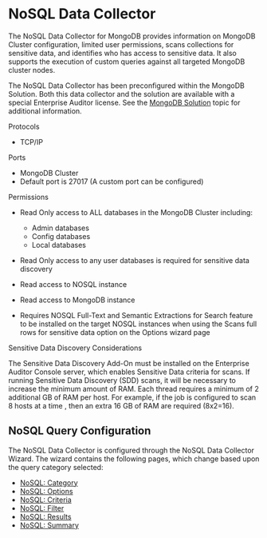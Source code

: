 # NoSQL Data Collector

The NoSQL Data Collector for MongoDB provides information on MongoDB Cluster configuration, limited
user permissions, scans collections for sensitive data, and identifies who has access to sensitive
data. It also supports the execution of custom queries against all targeted MongoDB cluster nodes.

The NoSQL Data Collector has been preconfigured within the MongoDB Solution. Both this data
collector and the solution are available with a special Enterprise Auditor license. See the
[MongoDB Solution](/docs/accessanalyzer/11.6/accessanalyzer/solutions/databases/mongodb/overview.md)
topic for additional information.

Protocols

- TCP/IP

Ports

- MongoDB Cluster
- Default port is 27017 (A custom port can be configured)

Permissions

- Read Only access to ALL databases in the MongoDB Cluster including:

    - Admin databases
    - Config databases
    - Local databases

- Read Only access to any user databases is required for sensitive data discovery
- Read access to NOSQL instance
- Read access to MongoDB instance
- Requires NOSQL Full-Text and Semantic Extractions for Search feature to be installed on the target
  NOSQL instances when using the Scans full rows for sensitive data option on the Options wizard
  page

Sensitive Data Discovery Considerations

The Sensitive Data Discovery Add-On must be installed on the Enterprise Auditor Console server,
which enables Sensitive Data criteria for scans. If running Sensitive Data Discovery (SDD) scans, it
will be necessary to increase the minimum amount of RAM. Each thread requires a minimum of 2
additional GB of RAM per host. For example, if the job is configured to scan 8 hosts at a time ,
then an extra 16 GB of RAM are required (8x2=16).

## NoSQL Query Configuration

The NoSQL Data Collector is configured through the NoSQL Data Collector Wizard. The wizard contains
the following pages, which change based upon the query category selected:

- [NoSQL: Category](/docs/accessanalyzer/11.6/accessanalyzer/admin/datacollector/nosql/category.md)
- [NoSQL: Options](/docs/accessanalyzer/11.6/accessanalyzer/admin/datacollector/nosql/options.md)
- [NoSQL: Criteria](/docs/accessanalyzer/11.6/accessanalyzer/admin/datacollector/nosql/criteria.md)
- [NoSQL: Filter](/docs/accessanalyzer/11.6/accessanalyzer/admin/datacollector/nosql/filter.md)
- [NoSQL: Results](/docs/accessanalyzer/11.6/accessanalyzer/admin/datacollector/nosql/results.md)
- [NoSQL: Summary](/docs/accessanalyzer/11.6/accessanalyzer/admin/datacollector/nosql/summary.md)
